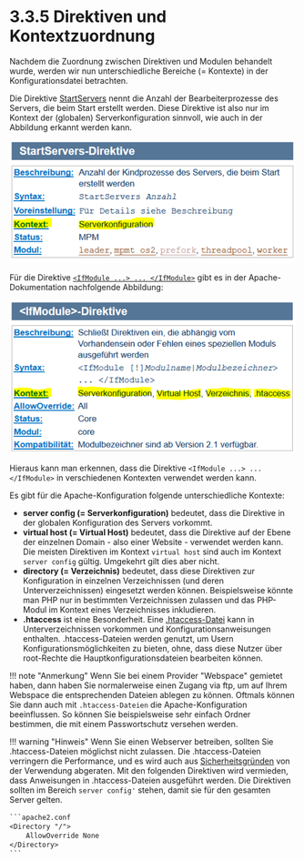# 3.3.5 Direktiven und Kontextzuordnung

Nachdem die Zuordnung zwischen Direktiven und Modulen behandelt wurde, werden wir nun unterschiedliche Bereiche (= Kontexte) in der Konfigurationsdatei betrachten. 

Die Direktive [StartServers](https://httpd.apache.org/docs/2.4/de/mod/mpm_common.html#startservers) nennt die Anzahl der Bearbeiterprozesse des Servers, die beim Start erstellt werden. Diese Direktive ist also nur im Kontext der (globalen) Serverkonfiguration sinnvoll, wie auch in der Abbildung erkannt werden kann.

![Dokumentation "StartServers"](media/Apache8-1b-StartServers.png)

Für die Direktive [`<IfModule ...> ... </IfModule>`](https://httpd.apache.org/docs/2.4/de/mod/core.html#ifmodule) gibt es in der Apache-Dokumentation nachfolgende Abbildung:

![Dokumentation "IfModule"](media/Apache8-3b-ifModule.png)

Hieraus kann man erkennen, dass die Direktive `<IfModule ...> ... </IfModule>` in verschiedenen Kontexten verwendet werden kann.

Es gibt für die Apache-Konfiguration folgende unterschiedliche Kontexte:

- **server config (= Serverkonfiguration)** bedeutet, dass die Direktive in der globalen Konfiguration des Servers vorkommt.
- **virtual host (= Virtual Host)** bedeutet, dass die Direktive auf der Ebene der einzelnen Domain - also einer Website - verwendet werden kann. Die meisten Direktiven im Kontext `virtual host` sind auch im Kontext `server config` gültig. Umgekehrt gilt dies aber nicht.
- **directory (= Verzeichnis)** bedeutet, dass diese Direktiven zur Konfiguration in einzelnen Verzeichnissen (und deren Unterverzeichnissen) eingesetzt werden können. Beispielsweise könnte man PHP nur in bestimmten Verzeichnissen zulassen und das PHP-Modul im Kontext eines Verzeichnisses inkludieren.
- **.htaccess** ist eine Besonderheit. Eine [.htaccess-Datei](http://httpd.apache.org/docs/2.4/en/howto/htaccess.html) kann in Unterverzeichnissen vorkommen und Konfigurationsanweisungen enthalten. .htaccess-Dateien werden genutzt, um Usern Konfigurationsmöglichkeiten zu bieten, ohne, dass diese Nutzer über root-Rechte die Hauptkonfigurationsdateien bearbeiten können.

!!! note "Anmerkung"
    Wenn Sie bei einem Provider "Webspace" gemietet haben, dann haben Sie normalerweise einen Zugang via ftp, um auf Ihrem Webspace die entsprechenden Dateien ablegen zu können. Oftmals können Sie dann auch mit `.htaccess-Dateien` die Apache-Konfiguration beeinflussen. So können Sie beispielsweise sehr einfach Ordner bestimmen, die mit einem Passwortschutz versehen werden.

!!! warning "Hinweis"
    Wenn Sie einen Webserver betreiben, sollten Sie .htaccess-Dateien möglichst nicht zulassen. Die .htaccess-Dateien verringern die Performance, und es wird auch aus [Sicherheitsgründen](http://httpd.apache.org/docs/2.4/en/misc/security_tips.html#systemsettings) von der Verwendung abgeraten. Mit den folgenden Direktiven wird vermieden, dass Anweisungen in .htaccess-Dateien ausgeführt werden. Die Direktiven sollten im Bereich `server config'` stehen, damit sie für den gesamten Server gelten.

    ```apache2.conf
    <Directory "/">
        AllowOverride None
    </Directory>
    ```


